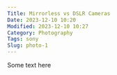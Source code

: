```yaml
---
Title: Mirrorless vs DSLR Cameras
Date: 2023-12-10 10:20
Modified: 2023-12-10 10:27
Category: Photography
Tags: sony
Slug: photo-1
---
```


Some text here

